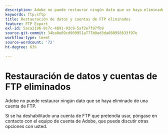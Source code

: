 ```yaml
---
description: Adobe no puede restaurar ningún dato que se haya eliminado de una cuenta de FTP.
keywords: ftp;sftp
title: Restauración de datos y cuentas de FTP eliminados
feature: FTP Export
exl-id: 5aca2196-9c7c-4891-93c9-5af2e7f97fb9
source-git-commit: 34ba0e09cd909951a777b0ad3da080958633f97e
workflow-type: tm+mt
source-wordcount: '72'
ht-degree: 63%

---
```


# Restauración de datos y cuentas de FTP eliminados

Adobe no puede restaurar ningún dato que se haya eliminado de una cuenta de FTP.

Si se ha deshabilitado una cuenta de FTP que pretendía usar, póngase en contacto con el equipo de cuenta de Adobe, que puede discutir otras opciones con usted.
